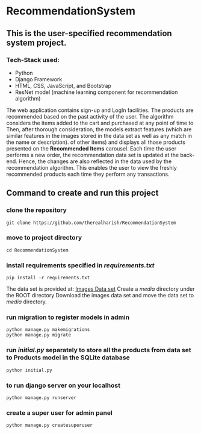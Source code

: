 # RecommendationSystem

## This is the user-specified recommendation system project.

### Tech-Stack used:
* Python
* Django Framework
* HTML, CSS, JavaScript, and Bootstrap
* ResNet model (machine learning component for recommendation algorithm)

The web application contains sign-up and LogIn facilities.
The products are recommended based on the past activity of the user. The algorithm considers the items added to the cart and purchased at any point of time to
Then, after thorough consideration, the models extract features (which are similar features in the images stored in the data set as well as any match in the name or description).
of other items) and displays all those products presented on the **Recommended Items** carousel.
Each time the user performs a new order, the recommendation data set is updated at the back-end. Hence, the changes are also reflected in the data used by the recommendation algorithm.
This enables the user to view the freshly recommended products each time they perform any transactions.

## Command to create and run this project

### clone the repository

```
git clone https://github.com/therealharish/RecommendationSystem
```

### move to project directory
```
cd RecommendationSystem
```

### install requirements specified in _requirements.txt_
```
pip install -r requirements.txt
```

The data set is provided at: [Images Data set](https://www.kaggle.com/datasets/paramaggarwal/fashion-product-images-small?select=images)
Create a _media_ directory under the ROOT directory
Download the images data set and move the data set to _media_ directory.

### run migration to register models in admin
```
python manage.py makemigrations
python manage.py migrate
```

### run _initial.py_ separately to store all the products from data set to Products model in the SQLite database
```
python initial.py
```

### to run django server on your localhost
```
python manage.py runserver
```

### create a super user for admin panel
```
python manage.py createsuperuser
```







